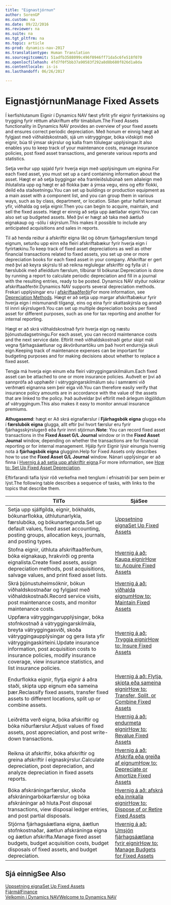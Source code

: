 ```yaml
---
title: "Eignastjórnun"
author: SorenGP
ms.custom: na
ms.date: 09/22/2016
ms.reviewer: na
ms.suite: na
ms.tgt_pltfrm: na
ms.topic: article
ms-prod: dynamics-nav-2017
ms.translationtype: Human Translation
ms.sourcegitcommit: 51adfb3588099c496f0946ff71da5c6fe518f070
ms.openlocfilehash: 4fd7f0f5bb37a90583f292a8d8b680f826d1a8da
ms.contentlocale: is-is
ms.lasthandoff: 06/26/2017

---
```


# <a name="manage-fixed-assets"></a><span data-ttu-id="ec170-102">Eignastjórnun</span><span class="sxs-lookup"><span data-stu-id="ec170-102">Manage Fixed Assets</span></span>
<span data-ttu-id="ec170-103">Í kerfishlutanum Eignir í Dynamics NAV fæst yfirlit yfir eignir fyrirtækisins og trygging fyrir réttum afskriftum eftir tímabilum.</span><span class="sxs-lookup"><span data-stu-id="ec170-103">The Fixed Assets functionality in Dynamics NAV provides an overview of your fixed assets and ensures correct periodic depreciation.</span></span> <span data-ttu-id="ec170-104">Með honum er einnig hægt að fylgjast með viðhaldskostnaði, sjá um vátryggingar, bóka viðskipti með eignir, búa til ýmsar skýrslur og kalla fram tölulegar upplýsingar.</span><span class="sxs-lookup"><span data-stu-id="ec170-104">It also enables you to keep track of your maintenance costs, manage insurance policies, post fixed asset transactions, and generate various reports and statistics.</span></span>

<span data-ttu-id="ec170-105">Setja verður upp spjald fyrir hverja eign með upplýsingum um eignina.</span><span class="sxs-lookup"><span data-stu-id="ec170-105">For each fixed asset, you must set up a card containing information about the asset.</span></span> <span data-ttu-id="ec170-106">Hægt er að setja byggingar eða framleiðslubúnað sem aðaleign með íhlutalista upp og hægt er að flokka þær á ýmsa vegu, eins og eftir flokki, deild eða staðsetningu.</span><span class="sxs-lookup"><span data-stu-id="ec170-106">You can set up buildings or production equipment as a main asset with a component list, and you can group them in various ways, such as by class, department, or location.</span></span> <span data-ttu-id="ec170-107">Síðan getur hafist komast yfir, viðhalda og selja eignir.</span><span class="sxs-lookup"><span data-stu-id="ec170-107">Then you can begin to acquire, maintain, and sell the fixed assets.</span></span> <span data-ttu-id="ec170-108">Hægt er einnig að setja upp áætlaðar eignir.</span><span class="sxs-lookup"><span data-stu-id="ec170-108">You can also set up budgeted assets.</span></span> <span data-ttu-id="ec170-109">Með því er hægt að taka með áætluð eignakaup og -sölu í skýrslum.</span><span class="sxs-lookup"><span data-stu-id="ec170-109">This makes it possible to include any anticipated acquisitions and sales in reports.</span></span>

<span data-ttu-id="ec170-110">Til að henda reiður á afskriftir eigna líkt og öðrum fjárhagsfærslum tengd eignum, seturðu upp einn eða fleiri afskriftabækur fyrir hverja eign í fyrirtækinu.</span><span class="sxs-lookup"><span data-stu-id="ec170-110">To keep track of fixed asset depreciations as well as other financial transactions related to fixed assets, you set up one or more depreciation books for each fixed asset in your company.</span></span> <span data-ttu-id="ec170-111">Afskriftar er gert með því að keyra skýrslu til að reikna reglulegar afskriftir og fylla út í færslubók með afleiddum færslum, tilbúnar til bókunar.</span><span class="sxs-lookup"><span data-stu-id="ec170-111">Depreciation is done by running a report to calculate periodic depreciation and fill in a journal with the resulting entries, ready to be posted.</span></span> <span data-ttu-id="ec170-112">Dynamics NAV styður nokkrar afskriftaaðferðir.</span><span class="sxs-lookup"><span data-stu-id="ec170-112">Dynamics NAV supports several depreciation methods.</span></span> <span data-ttu-id="ec170-113">Frekari upplýsingar eru í [afskriftaaðferðir](fa-depreciation-methods.md)</span><span class="sxs-lookup"><span data-stu-id="ec170-113">For more information, see [Depreciation Methods](fa-depreciation-methods.md).</span></span> <span data-ttu-id="ec170-114">Hægt er að setja upp margar afskriftabækur fyrir hverja eign í mismunandi tilgangi, eins og eina fyrir skattaskýrsla og annað til innri skýrslugerð.</span><span class="sxs-lookup"><span data-stu-id="ec170-114">You can set up multiple depreciation books per fixed asset for different purposes, such as one for tax reporting and another for internal reporting.</span></span>

<span data-ttu-id="ec170-115">Hægt er að skrá viðhaldskostnað fyrir hverja eign og næstu þjónustudagsetningu.</span><span class="sxs-lookup"><span data-stu-id="ec170-115">For each asset, you can record maintenance costs and the next service date.</span></span> <span data-ttu-id="ec170-116">Eftirlit með viðhaldskostnaði getur skipt máli vegna fjárhagsáætlunar og ákvörðunartöku um það hvort endurnýja skuli eign.</span><span class="sxs-lookup"><span data-stu-id="ec170-116">Keeping track of maintenance expenses can be important for budgeting purposes and for making decisions about whether to replace a fixed asset.</span></span>

<span data-ttu-id="ec170-117">Tengja má hverja eign einum eða fleiri vátryggingarskilmálum.</span><span class="sxs-lookup"><span data-stu-id="ec170-117">Each fixed asset can be attached to one or more insurance policies.</span></span> <span data-ttu-id="ec170-118">Auðvelt er því að sannprófa að upphæðir í vátryggingarskilmálum séu í samræmi við verðmæti eignanna sem þeir eiga við.</span><span class="sxs-lookup"><span data-stu-id="ec170-118">You can therefore easily verify that insurance policy amounts are in accordance with the value of the assets that are linked to the policy.</span></span> <span data-ttu-id="ec170-119">Það auðveldar því eftirlit með árlegum iðgjöldum af vátryggingum.</span><span class="sxs-lookup"><span data-stu-id="ec170-119">This also makes it easy to monitor annual insurance premiums.</span></span>

<span data-ttu-id="ec170-120">**Athugasemd**: hægt er Að skrá eignafærslur í **Fjárhagsbók eigna** glugga eða í **færslubók eigna** glugga, allt eftir því hvort færslur eru fyrir fjárhagsskýrslugerð eða fyrir innri stjórnun.</span><span class="sxs-lookup"><span data-stu-id="ec170-120">**Note**: You can record fixed asset transactions in the **Fixed Asset G/L Journal** window or in the **Fixed Asset Journal** window, depending on whether the transactions are for financial reporting or for internal management.</span></span> <span data-ttu-id="ec170-121">Hjálp fyrir Eignir lýsir einungis hvernig nota á **fjárhagsbók eigna** glugginn.</span><span class="sxs-lookup"><span data-stu-id="ec170-121">Help for Fixed Assets only describes how to use the **Fixed Asset G/L Journal** window.</span></span> <span data-ttu-id="ec170-122">Nánari upplýsingar er að finna í [Hvernig á að setja upp afskriftir eigna](fa-how-setup-depreciation.md).</span><span class="sxs-lookup"><span data-stu-id="ec170-122">For more information, see [How to: Set Up Fixed Asset Depreciation](fa-how-setup-depreciation.md).</span></span>

<span data-ttu-id="ec170-123">Eftirfarandi tafla lýsir röð verkefna með tenglum í efnisatriði þar sem þeim er lýst.</span><span class="sxs-lookup"><span data-stu-id="ec170-123">The following table describes a sequence of tasks, with links to the topics that describe them.</span></span>

| <span data-ttu-id="ec170-124">Til</span><span class="sxs-lookup"><span data-stu-id="ec170-124">To</span></span> | <span data-ttu-id="ec170-125">Sjá</span><span class="sxs-lookup"><span data-stu-id="ec170-125">See</span></span> |
|----|-----|
|<span data-ttu-id="ec170-126">Setja upp sjálfgilda, eignir, bókhalds, bókunarflokka, úthlutunarlykla, færslubóka, og bókunartegunda.</span><span class="sxs-lookup"><span data-stu-id="ec170-126">Set up default values, fixed asset accounting, posting groups, allocation keys, journals, and posting types.</span></span>|[<span data-ttu-id="ec170-127">Uppsetning eigna</span><span class="sxs-lookup"><span data-stu-id="ec170-127">Set Up Fixed Assets</span></span>](fa-setup.md)|
|<span data-ttu-id="ec170-128">Stofna eignir, úthluta afskriftaaðferðum, bóka eignakaup, hrakvirði og prenta eignalista.</span><span class="sxs-lookup"><span data-stu-id="ec170-128">Create fixed assets, assign depreciation methods, post acquisitions, salvage values, and print fixed asset lists.</span></span>|[<span data-ttu-id="ec170-129">Hvernig á að: Kaupa eignir</span><span class="sxs-lookup"><span data-stu-id="ec170-129">How to: Acquire Fixed Assets</span></span>](fa-how-acquire.md)|
|<span data-ttu-id="ec170-130">Skrá þjónustuheimsóknir, bókun viðhaldskostnaðar og fylgjast með viðhaldskostnaði.</span><span class="sxs-lookup"><span data-stu-id="ec170-130">Record service visits, post maintenance costs, and monitor maintenance costs.</span></span>|[<span data-ttu-id="ec170-131">Hvernig á að: viðhalda eignum</span><span class="sxs-lookup"><span data-stu-id="ec170-131">How to: Maintain Fixed Assets</span></span>](fa-how-maintain.md)|
|<span data-ttu-id="ec170-132">Uppfæra vátryggingarupplýsingar, bóka stofnkostnað á vátryggingarskilmála, breyta vátryggingasviði, skoða vátryggingaupplýsingar og gera lista yfir vátryggingaskírteini.</span><span class="sxs-lookup"><span data-stu-id="ec170-132">Update insurance information, post acquisition costs to insurance policies, modify insurance coverage, view insurance statistics, and list insurance policies.</span></span>|[<span data-ttu-id="ec170-133">Hvernig á að: Tryggja eignir</span><span class="sxs-lookup"><span data-stu-id="ec170-133">How to: Insure Fixed Assets</span></span>](fa-how-insure.md)|
|<span data-ttu-id="ec170-134">Endurflokka eignir, flytja eignir á aðra staði, skipta upp eignum eða sameina þær.</span><span class="sxs-lookup"><span data-stu-id="ec170-134">Reclassify fixed assets, transfer fixed assets to different locations, split up or combine assets.</span></span>|[<span data-ttu-id="ec170-135">Hvernig á að: Flytja, skipta eða sameina eignir</span><span class="sxs-lookup"><span data-stu-id="ec170-135">How to: Transfer, Split, or Combine Fixed Assets</span></span>](fa-how-trans-split-combine.md)|
|<span data-ttu-id="ec170-136">Leiðrétta verð eigna, bóka afskriftir og bóka niðurfærslur.</span><span class="sxs-lookup"><span data-stu-id="ec170-136">Adjust values of fixed assets, post appreciation, and post write-down transactions.</span></span>|[<span data-ttu-id="ec170-137">Hvernig á að: endurmeta eignir</span><span class="sxs-lookup"><span data-stu-id="ec170-137">How to: Revalue Fixed Assets</span></span>](fa-how-revalue.md)|
|<span data-ttu-id="ec170-138">Reikna út afskriftir, bóka afskriftir og greina afskriftir í eignaskýrslur.</span><span class="sxs-lookup"><span data-stu-id="ec170-138">Calculate depreciation, post depreciation, and  analyze depreciation in fixed assets reports.</span></span>|[<span data-ttu-id="ec170-139">Hvernig á að: Afskrifa eða greiða af eignum</span><span class="sxs-lookup"><span data-stu-id="ec170-139">How to: Depreciate or Amortize Fixed Assets</span></span>](fa-how-depreciate-amortize.md)|
|<span data-ttu-id="ec170-140">Bóka afskráningarfærslur, skoða afskráningarbókarfærslur og bóka afskráningar að hluta.</span><span class="sxs-lookup"><span data-stu-id="ec170-140">Post disposal transactions, view disposal ledger entries, and post partial disposals.</span></span>|[<span data-ttu-id="ec170-141">Hvernig á að: afskrá eða innkalla eignir</span><span class="sxs-lookup"><span data-stu-id="ec170-141">How to: Dispose of or Retire Fixed Assets</span></span>](fa-how-dispose-retire.md)||
|<span data-ttu-id="ec170-142">Stjórna fjárhagsáætlana eigna, áætlun stofnkostnaðar, áætlun afskráninga eigna og áætlun afskrifta.</span><span class="sxs-lookup"><span data-stu-id="ec170-142">Manage fixed asset budgets, budget acquisition costs, budget disposals of fixed assets, and budget depreciation.</span></span>|[<span data-ttu-id="ec170-143">Hvernig á að: Umsjón fjárhagsáætlana fyrir eignir</span><span class="sxs-lookup"><span data-stu-id="ec170-143">How to: Manage Budgets for Fixed Assets</span></span>](fa-how-manage-budgets.md)|

## <a name="see-also"></a><span data-ttu-id="ec170-144">Sjá einnig</span><span class="sxs-lookup"><span data-stu-id="ec170-144">See Also</span></span>
[<span data-ttu-id="ec170-145">Uppsetning eigna</span><span class="sxs-lookup"><span data-stu-id="ec170-145">Set Up Fixed Assets</span></span>](fa-setup.md)  
[<span data-ttu-id="ec170-146">Fjármál</span><span class="sxs-lookup"><span data-stu-id="ec170-146">Finance</span></span>](finance-setup.md)  
[<span data-ttu-id="ec170-147">Velkomin í Dynamics NAV</span><span class="sxs-lookup"><span data-stu-id="ec170-147">Welcome to Dynamics NAV</span></span>](across-get-started.md)

